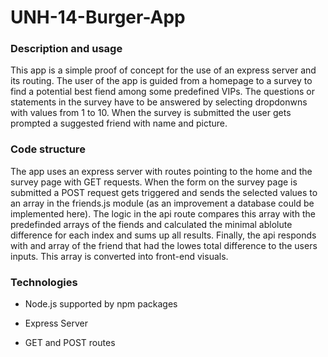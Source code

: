 # UNH-14-Burger-App

### Description and usage

This app is a simple proof of concept for the use of an express server and its routing. The user of the app is guided from a homepage to a survey to find a potential best fiend among some predefined VIPs. The questions or statements in the survey have to be answered by selecting dropdonwns with values from 1 to 10. When the survey is submitted the user gets prompted a suggested friend with name and picture.

### Code structure

The app uses an express server with routes pointing to the home and the survey page with GET requests. When the form on the survey page is submitted a POST request gets triggered and sends the selected values to an array in the friends.js module (as an improvement a database could be implemented here). The logic in the api route compares this array with the predefinded arrays of the fiends and calculated the minimal ablolute difference for each index and sums up all results. Finally, the api responds with and array of the friend that had the lowes total difference to the users inputs. This array is converted into front-end visuals.

### Technologies

* Node.js supported by npm packages

* Express Server

* GET and POST routes